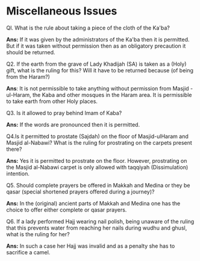 Miscellaneous Issues
====================

Ql. What is the rule about taking a piece of the cloth of the Ka'ba?

**Ans:** If it was given by the administrators of the Ka'ba then it is
permitted. But if it was taken without permission then as an obligatory
precaution it should be returned.

Q2. If the earth from the grave of Lady Khadijah (SA) is taken as a
(Holy) gift, what is the ruling for this? Will it have to be returned
because (of being from the Haram?)

**Ans**: It is not permissible to take anything without permission from
Masjid -ul-Haram, the Kaba and other mosques in the Haram area. It is
permissible to take earth from other Holy places.

Q3. Is it allowed to pray behind Imam of Kaba?

**Ans:** If the words are pronounced then it is permitted.

Q4.Is it permitted to prostate (Sajdah) on the floor of Masjid-ul­Haram
and Masjid al-Nabawi? What is the ruling for prostrating on the carpets
present there?

**Ans:** Yes it is permitted to prostrate on the floor. However,
prostrating on the Masjid al-Nabawi carpet is only allowed with taqqiyah
(Dissimulation) intention.

Q5. Should complete prayers be offered in Makkah and Medina or they be
qasar (special shortened prayers offered during a journey)?

**Ans:** In the (original) ancient parts of Makkah and Medina one has
the choice to offer either complete or qasar prayers.

Q6. If a lady performed Hajj wearing nail polish, being unaware of the
ruling that this prevents water from reaching her nails during wudhu and
ghusl, what is the ruling for her?

**Ans:** In such a case her Hajj was invalid and as a penalty she has to
sacrifice a camel.


